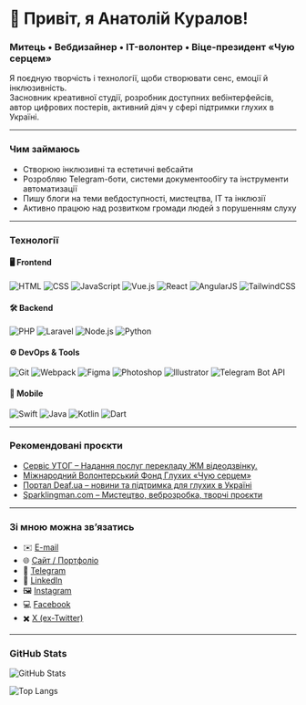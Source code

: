 # 👋 Привіт, я Анатолій Куралов!

### Митець • Вебдизайнер • IT-волонтер • Віце-президент «Чую серцем»

Я поєдную творчість і технології, щоби створювати сенс, емоції й інклюзивність.  
Засновник креативної студії, розробник доступних вебінтерфейсів, автор цифрових постерів, активний діяч у сфері підтримки глухих в Україні.

---

### **Чим займаюсь**
- Створюю інклюзивні та естетичні вебсайти
- Розробляю Telegram-боти, системи документообігу та інструменти автоматизації
- Пишу блоги на теми вебдоступності, мистецтва, IT та інклюзії
- Активно працюю над розвитком громади людей з порушенням слуху

---

### **Технології**

#### 🖥️ Frontend
![HTML](https://img.shields.io/badge/HTML-E34F26?style=flat&logo=html5&logoColor=white)
![CSS](https://img.shields.io/badge/CSS-1572B6?style=flat&logo=css3&logoColor=white)
![JavaScript](https://img.shields.io/badge/JavaScript-F7DF1E?style=flat&logo=javascript&logoColor=black)
![Vue.js](https://img.shields.io/badge/Vue.js-4FC08D?style=flat&logo=vue.js&logoColor=white)
![React](https://img.shields.io/badge/React-61DAFB?style=flat&logo=react&logoColor=black)
![AngularJS](https://img.shields.io/badge/AngularJS-E23237?style=flat&logo=angularjs&logoColor=white)
![TailwindCSS](https://img.shields.io/badge/TailwindCSS-06B6D4?style=flat&logo=tailwind-css&logoColor=white)

#### 🛠️ Backend
![PHP](https://img.shields.io/badge/PHP-777BB4?style=flat&logo=php&logoColor=white)
![Laravel](https://img.shields.io/badge/Laravel-FF2D20?style=flat&logo=laravel&logoColor=white)
![Node.js](https://img.shields.io/badge/Node.js-339933?style=flat&logo=node.js&logoColor=white)
![Python](https://img.shields.io/badge/Python-3776AB?style=flat&logo=python&logoColor=white)

#### ⚙️ DevOps & Tools
![Git](https://img.shields.io/badge/Git-F05032?style=flat&logo=git&logoColor=white)
![Webpack](https://img.shields.io/badge/Webpack-8DD6F9?style=flat&logo=webpack&logoColor=black)
![Figma](https://img.shields.io/badge/Figma-F24E1E?style=flat&logo=figma&logoColor=white)
![Photoshop](https://img.shields.io/badge/Photoshop-31A8FF?style=flat&logo=adobe-photoshop&logoColor=white)
![Illustrator](https://img.shields.io/badge/Illustrator-FF9A00?style=flat&logo=adobe-illustrator&logoColor=white)
![Telegram Bot API](https://img.shields.io/badge/Telegram-2CA5E0?style=flat&logo=telegram&logoColor=white) 

#### 📱 Mobile
![Swift](https://img.shields.io/badge/Swift-FA7343?style=flat&logo=swift&logoColor=white)
![Java](https://img.shields.io/badge/Java-007396?style=flat&logo=java&logoColor=white)
![Kotlin](https://img.shields.io/badge/Kotlin-0095D5?style=flat&logo=kotlin&logoColor=white)
![Dart](https://img.shields.io/badge/Dart-0175C2?style=flat&logo=dart&logoColor=white)

---

### **Рекомендовані проєкти**
- [Сервіс УТОГ – Надання послуг перекладу ЖМ відеодзвінку.](https://app.service.utog.org/)
- [Міжнародний Волонтерський Фонд Глухих «Чую серцем»](https://idvf.org/)
- [Портал Deaf.ua – новини та підтримка для глухих в Україні](https://deaf.ua/)
- [Sparklingman.com – Мистецтво, веброзробка, творчі проєкти](https://sparklingman.com/)

---

### **Зі мною можна зв’язатись**
- ✉️ [E-mail](mailto:hi@qd.ua)
- 🌐 [Сайт / Портфоліо](https://sparklingman.com)
- 💬 [Telegram](https://t.me/sparklingman)
- 💼 [LinkedIn](https://www.linkedin.com/in/sparklingman/)
- 🖼️ [Instagram](https://www.instagram.com/_sparklingman_)
- 💻 [Facebook](https://www.facebook.com/sparklingman)
- ✖️ [X (ex-Twitter)](https://x.com/sparklingman)

---

### **GitHub Stats**
![GitHub Stats](https://github-readme-stats.vercel.app/api?username=yourusername&show_icons=true&theme=tokyonight)

![Top Langs](https://github-readme-stats.vercel.app/api/top-langs/?username=yourusername&layout=compact&theme=tokyonight)
